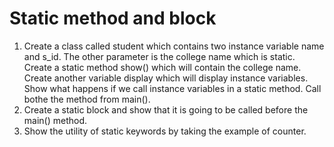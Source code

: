 # Static method and block
1. Create a class called student which contains two instance variable name and s_id. The other parameter is the college name which is static. Create a static method show() which will contain the college name. Create another variable display which will display instance variables. Show what happens if we call instance variables in a static method. Call bothe the method from main().
2. Create a static block and show that it is going to be called before the main() method.
3. Show the utility of static keywords by taking the example of counter.
